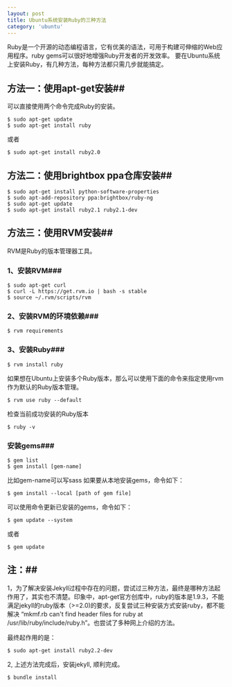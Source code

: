 ```yaml
---
layout: post
title: Ubuntu系统安装Ruby的三种方法
category: 'ubuntu'
---
```


Ruby是一个开源的动态编程语言，它有优美的语法，可用于构建可伸缩的Web应用程序。ruby gems可以很好地增强Ruby开发者的开发效率。
要在Ubuntu系统上安装Ruby，有几种方法，每种方法都只需几步就能搞定。

## 方法一：使用apt-get安装##

可以直接使用两个命令完成Ruby的安装。

    $ sudo apt-get update
    $ sudo apt-get install ruby
或者

    $ sudo apt-get install ruby2.0

## 方法二：使用brightbox ppa仓库安装##

    $ sudo apt-get install python-software-properties
    $ sudo apt-add-repository ppa:brightbox/ruby-ng
    $ sudo apt-get update
    $ sudo apt-get install ruby2.1 ruby2.1-dev

## 方法三：使用RVM安装##

RVM是Ruby的版本管理器工具。
### 1、安装RVM###
    $ sudo apt-get curl
    $ curl -L https://get.rvm.io | bash -s stable
    $ source ~/.rvm/scripts/rvm
### 2、安装RVM的环境依赖###
    $ rvm requirements
### 3、安装Ruby###
    $ rvm install ruby
如果想在Ubuntu上安装多个Ruby版本，那么可以使用下面的命令来指定使用rvm作为默认的Ruby版本管理。

    $ rvm use ruby --default
检查当前成功安装的Ruby版本

    $ ruby -v
### 安装gems###

    $ gem list
    $ gem install [gem-name]
比如gem-name可以写sass
如果要从本地安装gems，命令如下：

    $ gem install --local [path of gem file]
可以使用命令更新已安装的gems，命令如下：

    $ gem update --system
或者

    $ gem update

## 注：##

1，为了解决安装Jekyll过程中存在的问题，尝试过三种方法，最终是哪种方法起作用了，其实也不清楚。印象中，apt-get官方创库中，ruby的版本是1.9.3，不能满足jekyll的ruby版本（>=2.0)的要求，反复尝试三种安装方式安装ruby，都不能解决 “mkmf.rb can't find header files for ruby at /usr/lib/ruby/include/ruby.h”。也尝试了多种网上介绍的方法。

最终起作用的是：

    $ sudo apt-get install ruby2.2-dev

2, 上述方法完成后，安装jekyll, 顺利完成。

    $ bundle install
